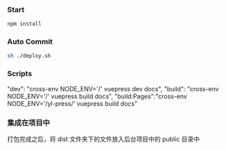 ### Start

```sh
npm install
```

### Auto Commit

```sh
sh ./deploy.sh
```

### Scripts

"dev": "cross-env NODE_ENV='/' vuepress dev docs",
"build": "cross-env NODE_ENV='/' vuepress build docs",
"build:Pages":"cross-env NODE_ENV='/yl-press/' vuepress build docs"

### 集成在项目中

打包完成之后，将 dist 文件夹下的文件放入后台项目中的 public 目录中
